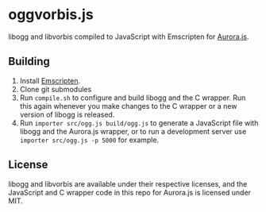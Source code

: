 oggvorbis.js
============

libogg and libvorbis compiled to JavaScript with Emscripten for [Aurora.js](https://github.com/audiocogs/aurora.js).

## Building

1. Install [Emscripten](https://github.com/kripken/emscripten/wiki/Tutorial).
2. Clone git submodules
3. Run `compile.sh` to configure and build libogg and the C wrapper. Run this again whenever you make changes to the C wrapper or a new version of libogg is released.
4. Run `importer src/ogg.js build/ogg.js` to generate a JavaScript file with libogg and the Aurora.js wrapper, or to run a development server use `importer src/ogg.js -p 5000` for example.

## License

libogg and libvorbis are available under their respective licenses, and the JavaScript and C wrapper code in this repo
for Aurora.js is licensed under MIT.